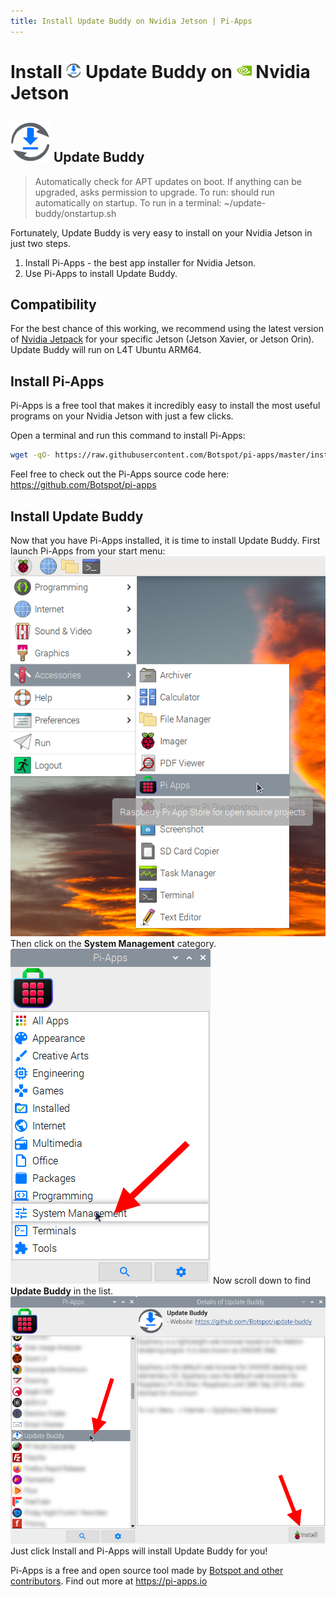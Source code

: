 ```yaml
---
title: Install Update Buddy on Nvidia Jetson | Pi-Apps
---
```

<div class="simple-install-content content">

# Install <img src="/img/app-icons/Update Buddy/icon-64.png" height=24> Update Buddy on <img src=/img/other-icons/nvidia-icon.svg height=24> Nvidia Jetson

## <img src="/img/app-icons/Update Buddy/icon-64.png"> Update Buddy
> Automatically check for APT updates on boot.
> If anything can be upgraded, asks permission to upgrade.
> To run: should run automatically on startup.
> To run in a terminal: ~/update-buddy/onstartup.sh

Fortunately, Update Buddy is very easy to install on your Nvidia Jetson in just two steps.
1. Install Pi-Apps - the best app installer for Nvidia Jetson.
2. Use Pi-Apps to install Update Buddy.
</div>
<div class="simple-install-content content">

## Compatibility
For the best chance of this working, we recommend using the latest version of [Nvidia Jetpack](https://developer.nvidia.com/embedded/jetpack-archive) for your specific Jetson (Jetson Xavier, or Jetson Orin).
Update Buddy will run on L4T Ubuntu ARM64.
</div>
<div class="simple-install-content content">

## Install Pi-Apps

Pi-Apps is a free tool that makes it incredibly easy to install the most useful programs on your Nvidia Jetson with just a few clicks.

Open a terminal and run this command to install Pi-Apps:
```bash
wget -qO- https://raw.githubusercontent.com/Botspot/pi-apps/master/install | bash
```
Feel free to check out the Pi-Apps source code here: https://github.com/Botspot/pi-apps
</div>
<div class="simple-install-content content">

## Install Update Buddy

Now that you have Pi-Apps installed, it is time to install Update Buddy.
First launch Pi-Apps from your start menu:
<img src="/img/start-menu.png">
Then click on the <b>System Management</b> category.
<img src="/img/category-selections/System Management.png">
Now scroll down to find <b>Update Buddy</b> in the list.
<img src="/img/app-icons/Update Buddy/app-selection.png">
Just click Install and Pi-Apps will install Update Buddy for you!
</div>
<div class="simple-install-content content">

Pi-Apps is a free and open source tool made by [Botspot and other contributors](/about/#contributors). Find out more at https://pi-apps.io
</div>
